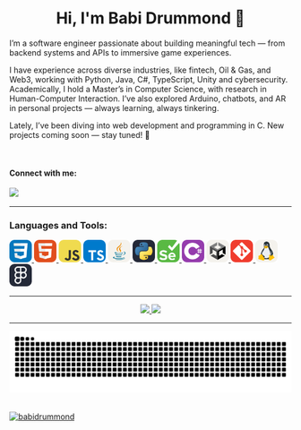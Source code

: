 <h1 align="center">Hi, I'm Babi Drummond 🌟</h1>

<p>I’m a software engineer passionate about building meaningful tech — from backend systems and APIs to immersive game experiences.</p>

<p>I have experience across diverse industries, like fintech, Oil & Gas, and Web3, working with Python, Java, C#, TypeScript, Unity and cybersecurity. Academically, I hold a Master’s in Computer Science, with research in Human-Computer Interaction. I’ve also explored Arduino, chatbots, and AR in personal projects — always learning, always tinkering.</p>

<p>Lately, I’ve been diving into web development and programming in C. New projects coming soon — stay tuned! 🚀</p>

<br>
<h4>Connect with me:</h4>
<div>
  <a href="https://www.linkedin.com/in/drummondb/" target="_blank"><img src="https://img.shields.io/badge/-LinkedIn-%230077B5?style=for-the-badge&logo=linkedin&logoColor=white" target="_blank"></a> 
</div>

---

<!--tools-->
<h3 align="left">Languages and Tools:</h3>
<p align="left">
    <a href="https://www.w3schools.com/css/" target="_blank" rel="noreferrer"> 
        <img src="https://raw.githubusercontent.com/tandpfun/skill-icons/65dea6c4eaca7da319e552c09f4cf5a9a8dab2c8/icons/CSS.svg" alt="css3" width="40" height="40"/> 
    </a>
    <a href="https://www.w3.org/html/" target="_blank" rel="noreferrer"> 
        <img src="https://raw.githubusercontent.com/tandpfun/skill-icons/65dea6c4eaca7da319e552c09f4cf5a9a8dab2c8/icons/HTML.svg" alt="html5" width="40" height="40"/>
    </a> 
    <a href="https://developer.mozilla.org/en-US/docs/Web/JavaScript" target="_blank" rel="noreferrer"> 
        <img src="https://raw.githubusercontent.com/tandpfun/skill-icons/65dea6c4eaca7da319e552c09f4cf5a9a8dab2c8/icons/JavaScript.svg" alt="javascript" width="40" height="40"/> 
    </a>
    <a href="https://www.typescriptlang.org/" target="_blank" rel="noreferrer"> 
        <img src="https://raw.githubusercontent.com/tandpfun/skill-icons/65dea6c4eaca7da319e552c09f4cf5a9a8dab2c8/icons/TypeScript.svg" alt="typescript" width="40" height="40"/>
    </a>
    <a href="https://www.java.com" target="_blank" rel="noreferrer"> 
        <img src="https://raw.githubusercontent.com/tandpfun/skill-icons/65dea6c4eaca7da319e552c09f4cf5a9a8dab2c8/icons/Java-Light.svg" alt="java" width="40" height="40"/> 
    </a>
    <a href="https://www.python.org" target="_blank" rel="noreferrer">
        <img src="https://raw.githubusercontent.com/tandpfun/skill-icons/65dea6c4eaca7da319e552c09f4cf5a9a8dab2c8/icons/Python-Dark.svg" alt="python" width="40" height="40"/> 
    </a>
    <a href="https://www.selenium.dev" target="_blank" rel="noreferrer"> 
        <img src="https://raw.githubusercontent.com/tandpfun/skill-icons/65dea6c4eaca7da319e552c09f4cf5a9a8dab2c8/icons/Selenium.svg" alt="selenium" width="40" height="40"/>
    </a>
    <a href="https://learn.microsoft.com/pt-br/dotnet/csharp/" target="_blank" rel="noreferrer"> 
        <img src="https://raw.githubusercontent.com/tandpfun/skill-icons/65dea6c4eaca7da319e552c09f4cf5a9a8dab2c8/icons/CS.svg" alt="csharp" width="40" height="40"/>
    </a>
    <a href="https://unity.com/" target="_blank" rel="noreferrer"> 
        <img src="https://raw.githubusercontent.com/tandpfun/skill-icons/65dea6c4eaca7da319e552c09f4cf5a9a8dab2c8/icons/Unity-Light.svg" alt="unity" width="40" height="40"/>
    </a>
    <a href="https://git-scm.com/" target="_blank" rel="noreferrer"> 
        <img src="https://raw.githubusercontent.com/tandpfun/skill-icons/65dea6c4eaca7da319e552c09f4cf5a9a8dab2c8/icons/Git.svg" alt="git" width="40" height="40"/>
    </a>
    <a href="https://www.linux.org/" target="_blank" rel="noreferrer">
        <img src="https://raw.githubusercontent.com/tandpfun/skill-icons/65dea6c4eaca7da319e552c09f4cf5a9a8dab2c8/icons/Linux-Light.svg" alt="linux" width="40" height="40"/>
    </a>
    <a href="https://www.figma.com/" target="_blank" rel="noreferrer"> 
        <img src="https://raw.githubusercontent.com/tandpfun/skill-icons/65dea6c4eaca7da319e552c09f4cf5a9a8dab2c8/icons/Figma-Dark.svg" alt="figma" width="40" height="40"/>
    </a>
</p>

---

<!--github stats-->
<div align="center" style="display: inline">
   <a href="https://github.com/babidrummond">
   <div style="display: inline_block">
      <img height="145em" src="https://github-readme-stats.vercel.app/api?username=babidrummond&show_icons=true&include_all_commits=true&count_private=true&bg_color=000000&border_color=0767FF&title_color=5aa2c9&text_color=d1c89a&icon_color=5aa2c9"/>
      <img height="145em" src="https://github-readme-stats.vercel.app/api/top-langs/?username=babidrummond&layout=compact&langs_count=7&bg_color=000000&border_color=0767FF&title_color=5aa2c9&text_color=d5e5e4&icon_color=5aa2c9"/>
   </div>
</div>

---

<picture>
  <source media="(prefers-color-scheme: dark)" srcset="https://raw.githubusercontent.com/grebechi/grebechi/output/github-contribution-grid-snake-dark.svg">
  <source media="(prefers-color-scheme: light)" srcset="https://raw.githubusercontent.com/grebechi/grebechi/output/github-contribution-grid-snake.svg">
  <img alt="github contribution grid snake animation" src="https://raw.githubusercontent.com/grebechi/grebechi/output/github-contribution-grid-snake.svg">
</picture>

<br>
<br>

<!--profile views-->
<p align="left"> <img src="https://komarev.com/ghpvc/?username=babidrummond&label=Profile%20views&color=0e75b6&style=flat" alt="babidrummond" /> </p>

